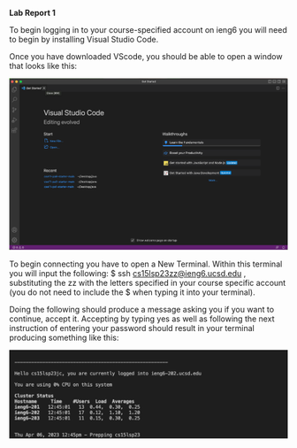 **Lab Report 1**

To begin logging in to your course-specified account on ieng6 you will need to begin by installing Visual Studio Code. 

Once you have downloaded VScode, you should be able to open a window that looks like this:

![Image](Installing.png)

To begin connecting you have to open a New Terminal. Within this terminal you will input the following: $ ssh cs15lsp23zz@ieng6.ucsd.edu , substituting the zz with the letters specified in your course specific account (you do not need to include the $ when typing it into your terminal).

Doing the following should produce a message asking you if you want to continue, accept it. Accepting by typing yes as well as following the next instruction of entering your password should result in your terminal producing something like this: 

![Image](Connecting.png)
